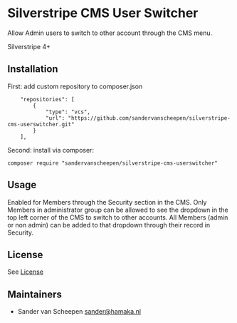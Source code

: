 # Silverstripe CMS User Switcher

Allow Admin users to switch to other account through the CMS menu.

Silverstripe 4+

## Installation
First: add custom repository to composer.json
```
    "repositories": [
        {
            "type": "vcs",
            "url": "https://github.com/sandervanscheepen/silverstripe-cms-userswitcher.git"
        }
    ],
```
Second: install via composer:

```
composer require "sandervanscheepen/silverstripe-cms-userswitcher"
```

## Usage
Enabled for Members through the Security section in the CMS.
Only Members in administrator group can be allowed to see the dropdown in the top left corner of the CMS to switch to other accounts.
All Members (admin or non admin) can be added to that dropdown through their record in Security.

## License
See [License](license.md)

## Maintainers
 * Sander van Scheepen <sander@hamaka.nl>

